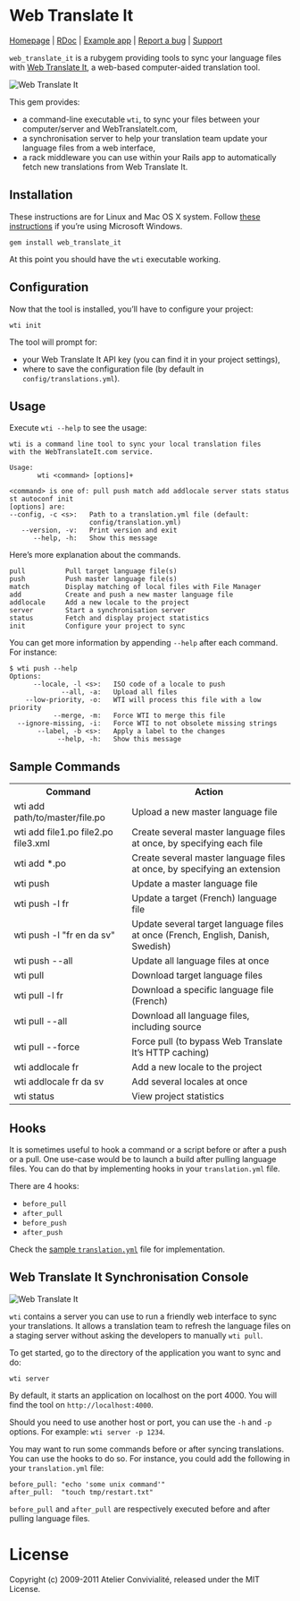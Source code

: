 Web Translate It
================

[Homepage](https://webtranslateit.com) | 
[RDoc](http://yardoc.org/docs/AtelierConvivialite-webtranslateit) | 
[Example app](http://github.com/AtelierConvivialite/rails_example_app) | 
[Report a bug](http://github.com/AtelierConvivialite/webtranslateit/issues) | 
[Support](http://help.webtranslateit.com)

`web_translate_it` is a rubygem providing tools to sync your language files with [Web Translate It](https://webtranslateit.com), a web-based computer-aided translation tool.

![Web Translate It](http://s3.amazonaws.com:80/edouard.baconfile.com/web_translate_it%2Fwti2.png)

This gem provides:

* a command-line executable `wti`, to sync your files between your computer/server and WebTranslateIt.com,
* a synchronisation server to help your translation team update your language files from a web interface,
* a rack middleware you can use within your Rails app to automatically fetch new translations from Web Translate It.

Installation
------------

These instructions are for Linux and Mac OS X system. Follow [these instructions](http://help.webtranslateit.com/kb/tips/how-to-install-wti-on-windows) if you’re using Microsoft Windows.

    gem install web_translate_it
    
At this point you should have the `wti` executable working.

Configuration
-------------

Now that the tool is installed, you’ll have to configure your project:

    wti init

The tool will prompt for:

* your Web Translate It API key (you can find it in your project settings),
* where to save the configuration file (by default in `config/translations.yml`).

Usage
-----

Execute `wti --help` to see the usage:

    wti is a command line tool to sync your local translation files
    with the WebTranslateIt.com service.

    Usage:
           wti <command> [options]+
  
    <command> is one of: pull push match add addlocale server stats status st autoconf init
    [options] are:
    --config, -c <s>:   Path to a translation.yml file (default:
                        config/translation.yml)
       --version, -v:   Print version and exit
          --help, -h:   Show this message

Here’s more explanation about the commands.

    pull          Pull target language file(s)
    push          Push master language file(s)
    match         Display matching of local files with File Manager
    add           Create and push a new master language file
    addlocale     Add a new locale to the project
    server        Start a synchronisation server
    status        Fetch and display project statistics
    init          Configure your project to sync

You can get more information by appending `--help` after each command. For instance:

    $ wti push --help
    Options:
          --locale, -l <s>:   ISO code of a locale to push
                 --all, -a:   Upload all files
        --low-priority, -o:   WTI will process this file with a low priority
               --merge, -m:   Force WTI to merge this file
      --ignore-missing, -i:   Force WTI to not obsolete missing strings
           --label, -b <s>:   Apply a label to the changes
                --help, -h:   Show this message

Sample Commands
---------------

<table>
  <tr>
    <th>Command</th>
    <th>Action</th>
  </tr>
  <tr>
    <td>wti add path/to/master/file.po</td>
    <td>Upload a new master language file</td>
  </tr>
  <tr>
    <td>wti add file1.po file2.po file3.xml</td>
    <td>Create several master language files at once, by specifying each file</td>
  </tr>
  <tr>
    <td>wti add *.po</td>
    <td>Create several master language files at once, by specifying an extension</td>
  </tr>
  <tr>
    <td>wti push</td>
    <td>Update a master language file</td>
  </tr>
  <tr>
    <td>wti push -l fr</td>
    <td>Update a target (French) language file</td>
  </tr>
  <tr>
    <td>wti push -l "fr en da sv"</td>
    <td>Update several target language files at once (French, English, Danish, Swedish)</td>
  </tr>
  <tr>
    <td>wti push --all</td>
    <td>Update all language files at once</td>
  </tr>
  <tr>
    <td>wti pull</td>
    <td>Download target language files</td>
  </tr>
  <tr>
    <td>wti pull -l fr</td>
    <td>Download a specific language file (French)</td>
  </tr>
  <tr>
    <td>wti pull --all</td>
    <td>Download all language files, including source</td>
  </tr>
  <tr>
    <td>wti pull --force</td>
    <td>Force pull (to bypass Web Translate It’s HTTP caching)</td>
  </tr>
  <tr>
    <td>wti addlocale fr</td>
    <td>Add a new locale to the project</td>
  </tr>
  <tr>
    <td>wti addlocale fr da sv</td>
    <td>Add several locales at once</td>
  </tr>
  <tr>
    <td>wti status</td>
    <td>View project statistics</td>
  </tr>
</table>

Hooks
-----

It is sometimes useful to hook a command or a script before or after a push or a pull. One use-case would be to launch a build after pulling language files. You can do that by implementing hooks in your `translation.yml` file.

There are 4 hooks:

* `before_pull`
* `after_pull`
* `before_push`
* `after_push`

Check the [sample `translation.yml`](https://github.com/AtelierConvivialite/webtranslateit/blob/master/examples/translation.yml#L9..L13) file for implementation.

Web Translate It Synchronisation Console
----------------------------------------

![Web Translate It](http://s3.amazonaws.com:80/edouard.baconfile.com/web_translate_it%2Fadmin_console2.png)

`wti` contains a server you can use to run a friendly web interface to sync your translations. It allows a translation team to refresh the language files on a staging server without asking the developers to manually `wti pull`.

To get started, go to the directory of the application you want to sync and do:

    wti server

By default, it starts an application on localhost on the port 4000. You will find the tool on `http://localhost:4000`.

Should you need to use another host or port, you can use the `-h` and `-p` options. For example: `wti server -p 1234`.

You may want to run some commands before or after syncing translations. You can use the hooks to do so. For instance, you could add the following in your `translation.yml` file:

    before_pull: "echo 'some unix command'"
    after_pull:  "touch tmp/restart.txt"

`before_pull` and `after_pull` are respectively executed before and after pulling language files.

# License

Copyright (c) 2009-2011 Atelier Convivialité, released under the MIT License.
